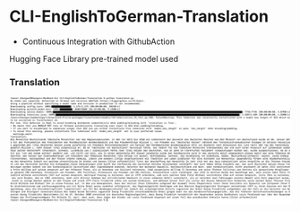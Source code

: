 # CLI-EnglishToGerman-Translation

* Continuous Integration with GithubAction

Hugging Face Library pre-trained model used

### Translation

![pre trained model translating english to german](translating.png)
